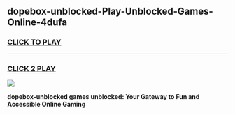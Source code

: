 
## dopebox-unblocked-Play-Unblocked-Games-Online-4dufa
<h3>
<a href="https://premium76.site?title=dopebox-unblocked&ref=25A">CLICK TO PLAY</a></h3>
<hr>

<h3>
<a href="https://premium76.site?title=dopebox-unblocked&ref=25A">CLICK 2 PLAY</a>
  
</h3>

<a href="https://premium76.site?title=dopebox-unblocked&ref=25A"><img src="https://clearcache.store/games.png"></a>


**dopebox-unblocked games unblocked: Your Gateway to Fun and Accessible Online Gaming**
